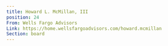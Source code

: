 ```yaml
---
title: Howard L. McMillan, III
position: 24
From: Wells Fargo Advisors
Link: https://home.wellsfargoadvisors.com/howard.mcmillan
Section: board
---
```


